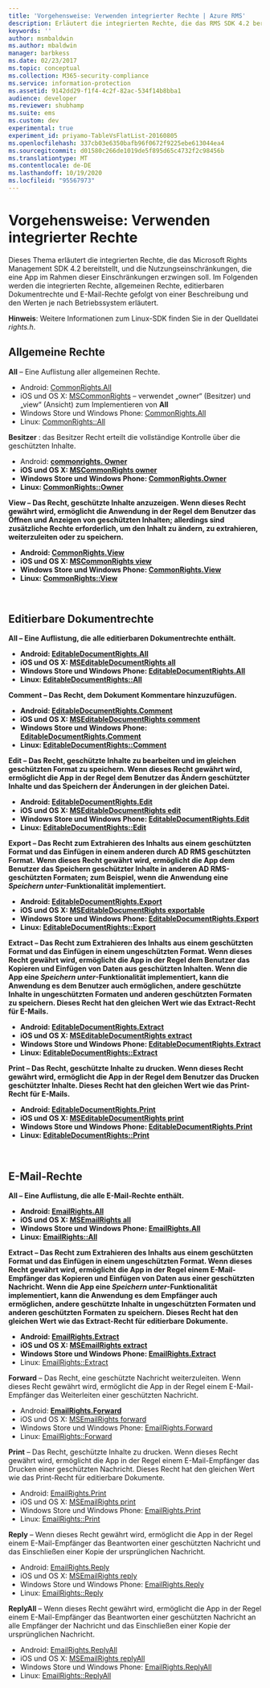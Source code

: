 ```yaml
---
title: 'Vorgehensweise: Verwenden integrierter Rechte | Azure RMS'
description: Erläutert die integrierten Rechte, die das RMS SDK 4.2 bereitstellt, und die Nutzungseinschränkungen, die eine App im Rahmen dieser Einschränkungen erzwingen soll.
keywords: ''
author: msmbaldwin
ms.author: mbaldwin
manager: barbkess
ms.date: 02/23/2017
ms.topic: conceptual
ms.collection: M365-security-compliance
ms.service: information-protection
ms.assetid: 9142dd29-f1f4-4c2f-82ac-534f14b8bba1
audience: developer
ms.reviewer: shubhamp
ms.suite: ems
ms.custom: dev
experimental: true
experiment_id: priyamo-TableVsFlatList-20160805
ms.openlocfilehash: 337cb03e6350bafb96f0672f9225ebe613044ea4
ms.sourcegitcommit: d01580c266de1019de5f895d65c4732f2c98456b
ms.translationtype: MT
ms.contentlocale: de-DE
ms.lasthandoff: 10/19/2020
ms.locfileid: "95567973"
---
```

# <a name="how-to-use-built-in-rights"></a>Vorgehensweise: Verwenden integrierter Rechte

Dieses Thema erläutert die integrierten Rechte, die das Microsoft Rights Management SDK 4.2 bereitstellt, und die Nutzungseinschränkungen, die eine App im Rahmen dieser Einschränkungen erzwingen soll. Im Folgenden werden die integrierten Rechte, allgemeinen Rechte, editierbaren Dokumentrechte und E-Mail-Rechte gefolgt von einer Beschreibung und den Werten je nach Betriebssystem erläutert.

**Hinweis**: Weitere Informationen zum Linux-SDK finden Sie in der Quelldatei *rights.h*.

## <a name="common-rights"></a>Allgemeine Rechte

**All** – Eine Auflistung aller allgemeinen Rechte.
- Android: [CommonRights.All](/previous-versions/windows/desktop/msipcthin2/commonrights-class-java)
- iOS und OS X: [MSCommonRights](/previous-versions/windows/desktop/msipcthin2/mscommonrights-interface-objc) – verwendet „owner“ (Besitzer) und „view“ (Ansicht) zum Implementieren von **All**
- Windows Store und Windows Phone: [CommonRights.All</strong>](/previous-versions/windows/desktop/msipcthin2/commonrights-all)
- Linux: [CommonRights::All](https://azuread.github.io/rms-sdk-for-cpp/classrmscore_1_1modernapi_1_1CommonRights.html)

**Besitzer** : das Besitzer Recht erteilt die vollständige Kontrolle über die geschützten Inhalte.
- Android: [ <strong> commonrights. Owner](/previous-versions/windows/desktop/msipcthin2/commonrights-class-java)
- iOS und OS X: [MSCommonRights owner](/previous-versions/windows/desktop/msipcthin2/mscommonrights-interface-objc)
- Windows Store und Windows Phone: [CommonRights.Owner](/previous-versions/windows/desktop/msipcthin2/commonrights-owner)
- Linux: [CommonRights::Owner](https://azuread.github.io/rms-sdk-for-cpp/classrmscore_1_1modernapi_1_1CommonRights.html)

**View** – Das Recht, geschützte Inhalte anzuzeigen. Wenn dieses Recht gewährt wird, ermöglicht die Anwendung in der Regel dem Benutzer das Öffnen und Anzeigen von geschützten Inhalten; allerdings sind zusätzliche Rechte erforderlich, um den Inhalt zu ändern, zu extrahieren, weiterzuleiten oder zu speichern.

- Android: [CommonRights.View](/previous-versions/windows/desktop/msipcthin2/commonrights-class-java)
- iOS und OS X: [MSCommonRights view](/previous-versions/windows/desktop/msipcthin2/mscommonrights-interface-objc)
- Windows Store und Windows Phone: [CommonRights.View](/previous-versions/windows/desktop/msipcthin2/commonrights-view)
- Linux: [CommonRights::View](https://azuread.github.io/rms-sdk-for-cpp/classrmscore_1_1modernapi_1_1CommonRights.html)</li>

 

## <a name="editable-document-rights"></a>Editierbare Dokumentrechte
**All** – Eine Auflistung, die alle editierbaren Dokumentrechte enthält.
- Android: [EditableDocumentRights.All](/previous-versions/windows/desktop/msipcthin2/editabledocumentrights-class-java)
- iOS und OS X: [MSEditableDocumentRights all](/previous-versions/windows/desktop/msipcthin2/mseditabledocumentrights-interface-objc)
- Windows Store und Windows Phone: [EditableDocumentRights.All](/previous-versions/windows/desktop/msipcthin2/editabledocumentrights-all)
- Linux: [EditableDocumentRights::All](https://azuread.github.io/rms-sdk-for-cpp/classrmscore_1_1modernapi_1_1EditableDocumentRights.html)

**Comment** – Das Recht, dem Dokument Kommentare hinzuzufügen.
- Android: [EditableDocumentRights.Comment](/previous-versions/windows/desktop/msipcthin2/editabledocumentrights-class-java)
- iOS und OS X: [MSEditableDocumentRights comment](/previous-versions/windows/desktop/msipcthin2/mseditabledocumentrights-interface-objc)
- Windows Store und Windows Phone: [EditableDocumentRights.Comment](/previous-versions/windows/desktop/msipcthin2/editabledocumentrights--comment)
- Linux: [EditableDocumentRights::Comment](https://azuread.github.io/rms-sdk-for-cpp/classrmscore_1_1modernapi_1_1EditableDocumentRights.html)

**Edit** – Das Recht, geschützte Inhalte zu bearbeiten und im gleichen geschützten Format zu speichern. Wenn dieses Recht gewährt wird, ermöglicht die App in der Regel dem Benutzer das Ändern geschützter Inhalte und das Speichern der Änderungen in der gleichen Datei.
- Android: [EditableDocumentRights.Edit](/previous-versions/windows/desktop/msipcthin2/editabledocumentrights-class-java)
- iOS und OS X: [MSEditableDocumentRights edit](/previous-versions/windows/desktop/msipcthin2/mseditabledocumentrights-interface-objc)
- Windows Store und Windows Phone: [EditableDocumentRights.Edit](/previous-versions/windows/desktop/msipcthin2/editabledocumentrights-edit)
- Linux: [EditableDocumentRights::Edit](https://azuread.github.io/rms-sdk-for-cpp/classrmscore_1_1modernapi_1_1EditableDocumentRights.html)

**Export** – Das Recht zum Extrahieren des Inhalts aus einem geschützten Format und das Einfügen in einem anderen durch AD RMS geschützten Format. Wenn dieses Recht gewährt wird, ermöglicht die App dem Benutzer das Speichern geschützter Inhalte in anderen AD RMS-geschützten Formaten; zum Beispiel, wenn die Anwendung eine *Speichern unter*-Funktionalität implementiert.

- Android: [EditableDocumentRights.Export](/previous-versions/windows/desktop/msipcthin2/editabledocumentrights-class-java)
- iOS und OS X: [MSEditableDocumentRights exportable](/previous-versions/windows/desktop/msipcthin2/mseditabledocumentrights-interface-objc)
- Windows Store und Windows Phone: [EditableDocumentRights.Export](/previous-versions/windows/desktop/msipcthin2/editabledocumentrights-export)
- Linux: [EditableDocumentRights::Export](https://azuread.github.io/rms-sdk-for-cpp/classrmscore_1_1modernapi_1_1EditableDocumentRights.html)

**Extract** – Das Recht zum Extrahieren des Inhalts aus einem geschützten Format und das Einfügen in einem ungeschützten Format. Wenn dieses Recht gewährt wird, ermöglicht die App in der Regel dem Benutzer das Kopieren und Einfügen von Daten aus geschützten Inhalten. Wenn die App eine <em>Speichern unter</em>-Funktionalität implementiert, kann die Anwendung es dem Benutzer auch ermöglichen, andere geschützte Inhalte in ungeschützten Formaten und anderen geschützten Formaten zu speichern. Dieses Recht hat den gleichen Wert wie das Extract-Recht für E-Mails.

- Android: [EditableDocumentRights.Extract](/previous-versions/windows/desktop/msipcthin2/editabledocumentrights-class-java)
- iOS und OS X: [MSEditableDocumentRights extract](/previous-versions/windows/desktop/msipcthin2/mseditabledocumentrights-interface-objc)
- Windows Store und Windows Phone: [EditableDocumentRights.Extract](/previous-versions/windows/desktop/msipcthin2/editabledocumentrights-extract)
- Linux: [EditableDocumentRights::Extract](https://azuread.github.io/rms-sdk-for-cpp/classrmscore_1_1modernapi_1_1EditableDocumentRights.html)

**Print** – Das Recht, geschützte Inhalte zu drucken. Wenn dieses Recht gewährt wird, ermöglicht die App in der Regel dem Benutzer das Drucken geschützter Inhalte. Dieses Recht hat den gleichen Wert wie das Print-Recht für E-Mails.

- Android: [EditableDocumentRights.Print](/previous-versions/windows/desktop/msipcthin2/editabledocumentrights-class-java)
- iOS und OS X: [MSEditableDocumentRights print](/previous-versions/windows/desktop/msipcthin2/mseditabledocumentrights-interface-objc)
- Windows Store und Windows Phone: [EditableDocumentRights.Print](/previous-versions/windows/desktop/msipcthin2/editabledocumentrights-print)
- Linux: [EditableDocumentRights::Print](https://azuread.github.io/rms-sdk-for-cpp/classrmscore_1_1modernapi_1_1EditableDocumentRights.html)

 

## <a name="email-rights"></a>E-Mail-Rechte

**All** – Eine Auflistung, die alle E-Mail-Rechte enthält.
- Android: [EmailRights.All](/previous-versions/windows/desktop/msipcthin2/emailrights-class-java)
- iOS und OS X: [MSEmailRights all](/previous-versions/windows/desktop/msipcthin2/msemailrights-interface-objc)
- Windows Store und Windows Phone: [EmailRights.All](/previous-versions/windows/desktop/msipcthin2/emailrights-all)
- Linux: [EmailRights::All](https://azuread.github.io/rms-sdk-for-cpp/classrmscore_1_1modernapi_1_1EmailRights.html)

**Extract** – Das Recht zum Extrahieren des Inhalts aus einem geschützten Format und das Einfügen in einem ungeschützten Format. Wenn dieses Recht gewährt wird, ermöglicht die App in der Regel einem E-Mail-Empfänger das Kopieren und Einfügen von Daten aus einer geschützten Nachricht. Wenn die App eine <em>Speichern unter</em>-Funktionalität implementiert, kann die Anwendung es dem Empfänger auch ermöglichen, andere geschützte Inhalte in ungeschützten Formaten und anderen geschützten Formaten zu speichern. Dieses Recht hat den gleichen Wert wie das Extract-Recht für editierbare Dokumente.

- Android: [EmailRights.Extract](/previous-versions/windows/desktop/msipcthin2/emailrights-class-java)
- iOS und OS X: [MSEmailRights extract](/previous-versions/windows/desktop/msipcthin2/msemailrights-interface-objc)
- Windows Store und Windows Phone: [EmailRights.Extract</strong>](/previous-versions/windows/desktop/msipcthin2/emailrights-extract)
- Linux: [EmailRights::Extract](https://azuread.github.io/rms-sdk-for-cpp/classrmscore_1_1modernapi_1_1EmailRights.html)

**Forward** – Das Recht, eine geschützte Nachricht weiterzuleiten. Wenn dieses Recht gewährt wird, ermöglicht die App in der Regel einem E-Mail-Empfänger das Weiterleiten einer geschützten Nachricht.
- Android: [<strong>EmailRights.Forward</strong>](/previous-versions/windows/desktop/msipcthin2/emailrights-class-java)
- iOS und OS X: [MSEmailRights forward](/previous-versions/windows/desktop/msipcthin2/msemailrights-interface-objc)
- Windows Store und Windows Phone: [EmailRights.Forward](/previous-versions/windows/desktop/msipcthin2/emailrights-forward)
- Linux: [EmailRights::Forward](https://azuread.github.io/rms-sdk-for-cpp/classrmscore_1_1modernapi_1_1EmailRights.html)

**Print** – Das Recht, geschützte Inhalte zu drucken. Wenn dieses Recht gewährt wird, ermöglicht die App in der Regel einem E-Mail-Empfänger das Drucken einer geschützten Nachricht. Dieses Recht hat den gleichen Wert wie das Print-Recht für editierbare Dokumente.

- Android: [EmailRights.Print](/previous-versions/windows/desktop/msipcthin2/emailrights-class-java)
- iOS und OS X: [MSEmailRights print](/previous-versions/windows/desktop/msipcthin2/msemailrights-interface-objc)
- Windows Store und Windows Phone: [EmailRights.Print](/previous-versions/windows/desktop/msipcthin2/emailrights-print)
- Linux: [EmailRights::Print](https://azuread.github.io/rms-sdk-for-cpp/classrmscore_1_1modernapi_1_1EmailRights.html)

**Reply** – Wenn dieses Recht gewährt wird, ermöglicht die App in der Regel einem E-Mail-Empfänger das Beantworten einer geschützten Nachricht und das Einschließen einer Kopie der ursprünglichen Nachricht.

- Android: [EmailRights.Reply](/previous-versions/windows/desktop/msipcthin2/emailrights-class-java)
- iOS und OS X: [MSEmailRights reply](/previous-versions/windows/desktop/msipcthin2/msemailrights-interface-objc)
- Windows Store und Windows Phone: [EmailRights.Reply](/previous-versions/windows/desktop/msipcthin2/emailrights-reply)
- Linux: [EmailRights::Reply](https://azuread.github.io/rms-sdk-for-cpp/classrmscore_1_1modernapi_1_1EmailRights.html)

**ReplyAll** – Wenn dieses Recht gewährt wird, ermöglicht die App in der Regel einem E-Mail-Empfänger das Beantworten einer geschützten Nachricht an alle Empfänger der Nachricht und das Einschließen einer Kopie der ursprünglichen Nachricht.

- Android: [EmailRights.ReplyAll</strong>](/previous-versions/windows/desktop/msipcthin2/emailrights-class-java)
- iOS und OS X: [MSEmailRights replyAll](/previous-versions/windows/desktop/msipcthin2/msemailrights-interface-objc)
- Windows Store und Windows Phone: [EmailRights.ReplyAll](/previous-versions/windows/desktop/msipcthin2/emailrights-replyall)
- Linux: [EmailRights::ReplyAll](https://azuread.github.io/rms-sdk-for-cpp/classrmscore_1_1modernapi_1_1EmailRights.html)